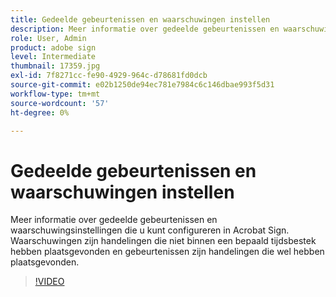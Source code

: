 ```yaml
---
title: Gedeelde gebeurtenissen en waarschuwingen instellen
description: Meer informatie over gedeelde gebeurtenissen en waarschuwingsinstellingen in Acrobat Sign
role: User, Admin
product: adobe sign
level: Intermediate
thumbnail: 17359.jpg
exl-id: 7f8271cc-fe90-4929-964c-d78681fd0dcb
source-git-commit: e02b1250de94ec781e7984c6c146dbae993f5d31
workflow-type: tm+mt
source-wordcount: '57'
ht-degree: 0%

---
```


# Gedeelde gebeurtenissen en waarschuwingen instellen

Meer informatie over gedeelde gebeurtenissen en waarschuwingsinstellingen die u kunt configureren in Acrobat Sign. Waarschuwingen zijn handelingen die niet binnen een bepaald tijdsbestek hebben plaatsgevonden en gebeurtenissen zijn handelingen die wel hebben plaatsgevonden.

>[!VIDEO](https://video.tv.adobe.com/v/17359?hidetitle=true)
